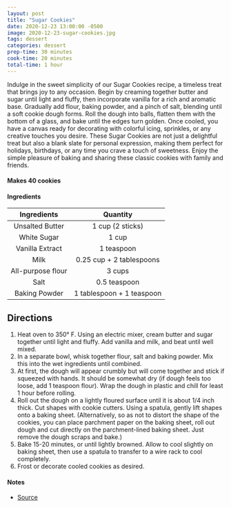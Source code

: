 ```yaml
---
layout: post
title: "Sugar Cookies"
date: 2020-12-23 13:00:00 -0500
image: 2020-12-23-sugar-cookies.jpg
tags: dessert
categories: dessert
prep-time: 30 minutes
cook-time: 20 minutes
total-time: 1 hour
---
```


Indulge in the sweet simplicity of our Sugar Cookies recipe, a timeless treat that brings joy to any occasion. Begin by creaming together butter and sugar until light and fluffy, then incorporate vanilla for a rich and aromatic base. Gradually add flour, baking powder, and a pinch of salt, blending until a soft cookie dough forms. Roll the dough into balls, flatten them with the bottom of a glass, and bake until the edges turn golden. Once cooled, you have a canvas ready for decorating with colorful icing, sprinkles, or any creative touches you desire. These Sugar Cookies are not just a delightful treat but also a blank slate for personal expression, making them perfect for holidays, birthdays, or any time you crave a touch of sweetness. Enjoy the simple pleasure of baking and sharing these classic cookies with family and friends.

#### Makes 40 cookies

#### Ingredients

|    Ingredients    |          Quantity         |
|:-----------------:|:-------------------------:|
|  Unsalted Butter  |      1 cup (2 sticks)     |
|    White Sugar    |           1 cup           |
|  Vanilla Extract  |         1 teaspoon        |
|        Milk       |  0.25 cup + 2 tablespoons |
| All-purpose flour |           3 cups          |
|        Salt       |        0.5 teaspoon       |
|   Baking Powder   | 1 tablespoon + 1 teaspoon |

## Directions

1. Heat oven to 350° F. Using an electric mixer, cream butter and sugar together until light and fluffy. Add vanilla and milk, and beat until well mixed.
2. In a separate bowl, whisk together flour, salt and baking powder. Mix this into the wet ingredients until combined.
3. At first, the dough will appear crumbly but will come together and stick if squeezed with hands. It should be somewhat dry (if dough feels too loose, add 1 teaspoon flour). Wrap the dough in plastic and chill for least 1 hour before rolling.
4. Roll out the dough on a lightly floured surface until it is about 1/4 inch thick. Cut shapes with cookie cutters. Using a spatula, gently lift shapes onto a baking sheet. (Alternatively, so as not to distort the shape of the cookies, you can place parchment paper on the baking sheet, roll out dough and cut directly on the parchment-lined baking sheet. Just remove the dough scraps and bake.)
5. Bake 15-20 minutes, or until lightly browned. Allow to cool slightly on baking sheet, then use a spatula to transfer to a wire rack to cool completely.
6. Frost or decorate cooled cookies as desired.

#### Notes

* [Source](https://www.verywellfit.com/egg-free-sugar-cookies-1324093)